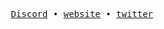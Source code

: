 <p align="center">
    <samp>
    <a href="https://dsc.bio/voidz" target="_blank">Discord</a> •
    <a href="https://voidz7.github.io" target="_blank">website</a> •
    <a href="https://www.twitter.com/wtfvoidz" target="_blank">twitter</a>
    </samp>
</p>
